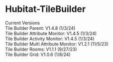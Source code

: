 # Hubitat-TileBuilder
Current Versions<br>
Tile Builder Parent: V1.4.8 (1/3/24)<br>
Tile Builder Attribute Monitor: V1.4.5 (1/3/24)<br>
Tile Builder Activity Monitor: V1.4.5 (1/3/24)<br>
Tile Builder Multi Attribute Monitor: V1.2.1 (11/5/23)<br>
Tile Builder Rooms: V1.1.1 (9/27/23)<br> 
Tile Builder Grid: V1.0.6 (1/8/24)<br> 
